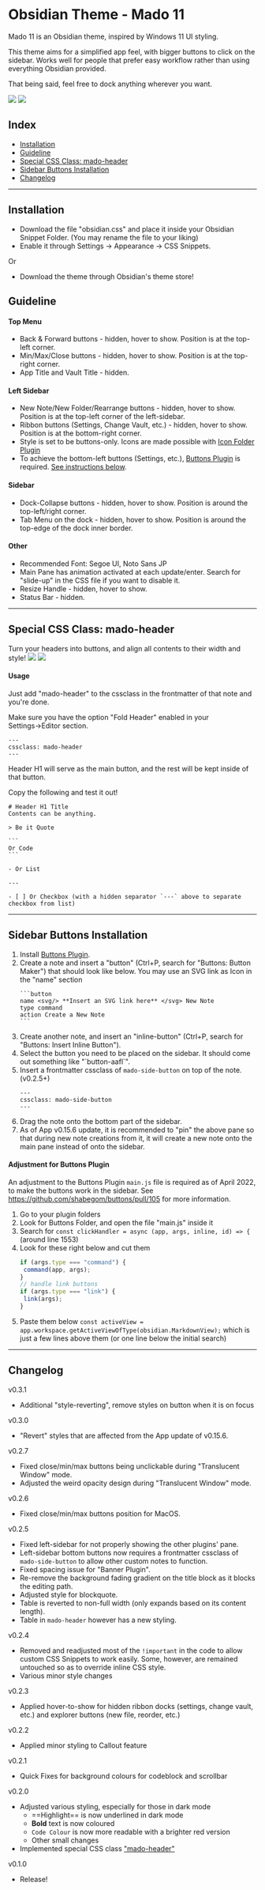 # Obsidian Theme - Mado 11
 
Mado 11 is an Obsidian theme, inspired by Windows 11 UI styling.

This theme aims for a simplified app feel, with bigger buttons to click on the sidebar. Works well for people that prefer easy workflow rather than using everything Obsidian provided.

That being said, feel free to dock anything wherever you want.

![](cover.png)
![](cover2.png)

## Index

- [Installation](#installation)
- [Guideline](#guideline)
- [Special CSS Class: mado-header](#special-css-class-mado-header)
- [Sidebar Buttons Installation](#sidebar-buttons-installation)
- [Changelog](#changelog)

---

## Installation

- Download the file "obsidian.css" and place it inside your Obsidian Snippet Folder. (You may rename the file to your liking)
- Enable it through Settings → Appearance → CSS Snippets.

Or

- Download the theme through Obsidian's theme store!

## Guideline

#### Top Menu

- Back & Forward buttons - hidden, hover to show. Position is at the top-left corner.
- Min/Max/Close buttons - hidden, hover to show. Position is at the top-right corner.
- App Title and Vault Title - hidden.

#### Left Sidebar

- New Note/New Folder/Rearrange buttons - hidden, hover to show. Position is at the top-left corner of the left-sidebar.
- Ribbon buttons (Settings, Change Vault, etc.) - hidden, hover to show. Position is at the bottom-right corner.
- Style is set to be buttons-only. Icons are made possible with [Icon Folder Plugin](https://github.com/FlorianWoelki/obsidian-icon-folder)
- To achieve the bottom-left buttons (Settings, etc.), [Buttons Plugin](https://github.com/shabegom/buttons) is required. [See instructions below](#sidebar-buttons-installation).

#### Sidebar

- Dock-Collapse buttons - hidden, hover to show. Position is around the top-left/right corner.
- Tab Menu on the dock - hidden, hover to show. Position is around the top-edge of the dock inner border.

#### Other

- Recommended Font: Segoe UI, Noto Sans JP
- Main Pane has animation activated at each update/enter. Search for "slide-up" in the CSS file if you want to disable it.
- Resize Handle - hidden, hover to show.
- Status Bar - hidden.

---

## Special CSS Class: mado-header
Turn your headers into buttons, and align all contents to their width and style!
![](header-sample-light.png)
![](header-sample-dark.png)

#### Usage
Just add "mado-header" to the cssclass in the frontmatter of that note and you're done.

Make sure you have the option "Fold Header" enabled in your Settings→Editor section.
~~~
---
cssclass: mado-header
---
~~~

Header H1 will serve as the main button, and the rest will be kept inside of that button.

Copy the following and test it out!
~~~
# Header H1 Title
Contents can be anything.

> Be it Quote

```
Or Code
```

- Or List

---

- [ ] Or Checkbox (with a hidden separator `---` above to separate checkbox from list)
~~~

---


## Sidebar Buttons Installation

1. Install [Buttons Plugin](https://github.com/shabegom/buttons).
1. Create a note and insert a "button" (Ctrl+P, search for "Buttons: Button Maker") that should look like below. You may use an SVG link as Icon in the "name" section
   ~~~
   ```button
   name <svg/> **Insert an SVG link here** </svg> New Note
   type command
   action Create a New Note 
   ```
   ~~~
1. Create another note, and insert an "inline-button" (Ctrl+P, search for "Buttons: Insert Inline Button").
1. Select the button you need to be placed on the sidebar. It should come out something like "\`button-aafl`".
1. Insert a frontmatter cssclass of `mado-side-button` on top of the note. (v0.2.5+)
   ~~~
   ---
   cssclass: mado-side-button
   ---
   ~~~
1. Drag the note onto the bottom part of the sidebar.
1. As of App v0.15.6 update, it is recommended to "pin" the above pane so that during new note creations from it, it will create a new note onto the main pane instead of onto the sidebar.



#### Adjustment for Buttons Plugin
An adjustment to the Buttons Plugin `main.js` file is required as of April 2022, to make the buttons work in the sidebar. See https://github.com/shabegom/buttons/pull/105 for more information.
1. Go to your plugin folders
2. Look for Buttons Folder, and open the file "main.js" inside it 
3. Search for `const clickHandler = async (app, args, inline, id) => {` (around line 1553)  
4. Look for these right below and cut them
   ```js
   if (args.type === "command") {  
   	command(app, args);  
   }  
   // handle link buttons  
   if (args.type === "link") {  
   	link(args);  
   }
   ```
5. Paste them below `const activeView = app.workspace.getActiveViewOfType(obsidian.MarkdownView);` which is just a few lines above them (or one line below the initial search)  

---

## Changelog  

v0.3.1
- Additional "style-reverting", remove styles on button when it is on focus

v0.3.0
- "Revert" styles that are affected from the App update of v0.15.6.

v0.2.7
- Fixed close/min/max buttons being unclickable during "Translucent Window" mode.
- Adjusted the weird opacity design during "Translucent Window" mode.

v0.2.6
- Fixed close/min/max buttons position for MacOS.

v0.2.5
- Fixed left-sidebar for not properly showing the other plugins' pane.
- Left-sidebar bottom buttons now requires a frontmatter cssclass of `mado-side-button` to allow other custom notes to function.
- Fixed spacing issue for "Banner Plugin".
- Re-remove the background fading gradient on the title block as it blocks the editing path.
- Adjusted style for blockquote.
- Table is reverted to non-full width (only expands based on its content length).
- Table in `mado-header` however has a new styling.

v0.2.4
- Removed and readjusted most of the `!important` in the code to allow custom CSS Snippets to work easily. Some, however, are remained untouched so as to override inline CSS style.
- Various minor style changes

v0.2.3
- Applied hover-to-show for hidden ribbon docks (settings, change vault, etc.) and explorer buttons (new file, reorder, etc.)

v0.2.2
- Applied minor styling to Callout feature

v0.2.1
- Quick Fixes for background colours for codeblock and scrollbar

v0.2.0
- Adjusted various styling, especially for those in dark mode
  - ==Highlight== is now underlined in dark mode
  - **Bold** text is now coloured
  - `Code Colour` is now more readable with a brighter red version
  - Other small changes
- Implemented special CSS class ["mado-header"](#Special-class-mado-header)

v0.1.0
- Release!